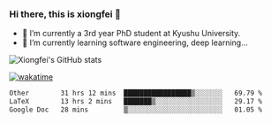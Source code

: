 ### Hi there, this is xiongfei 👋


- 🔭 I’m currently a 3rd year PhD student at Kyushu University.
- 🌱 I’m currently learning software engineering, deep learning...

<!--
**X1on9f31/X1on9f31** is a ✨ _special_ ✨ repository because its `README.md` (this file) appears on your GitHub profile.
Here are some ideas to get you started:
-->

![Xiongfei's GitHub stats](https://github-readme-stats.vercel.app/api?username=X1on9f31)


[![wakatime](https://wakatime.com/badge/user/9e8d5516-d162-43e7-9563-87295d455a71.svg)](https://wakatime.com/@9e8d5516-d162-43e7-9563-87295d455a71)

<!--START_SECTION:waka-->

```txt
Other        31 hrs 12 mins  █████████████████▒░░░░░░░   69.79 %
LaTeX        13 hrs 2 mins   ███████▒░░░░░░░░░░░░░░░░░   29.17 %
Google Doc   28 mins         ▒░░░░░░░░░░░░░░░░░░░░░░░░   01.05 %
```

<!--END_SECTION:waka-->

